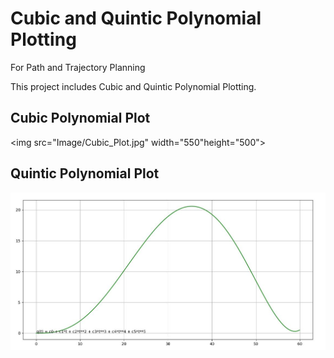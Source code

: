 # Cubic and Quintic Polynomial Plotting
 For Path and Trajectory Planning

This project includes Cubic and Quintic Polynomial Plotting.

## Cubic Polynomial Plot
<img src="Image/Cubic_Plot.jpg" width="550"height="500">

## Quintic Polynomial Plot
<img src="Image/Quintic_Plot.JPG">
